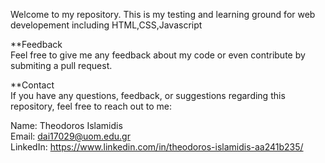 Welcome to my repository. This is my testing and learning ground for web developement including HTML,CSS,Javascript<br>

**Feedback<br>
Feel free to give me any feedback about my code or even contribute by submiting a pull request.

**Contact<br>
If you have any questions, feedback, or suggestions regarding this repository, feel free to reach out to me:

Name: Theodoros Islamidis<br>
Email: dai17029@uom.edu.gr<br>
LinkedIn: https://www.linkedin.com/in/theodoros-islamidis-aa241b235/
